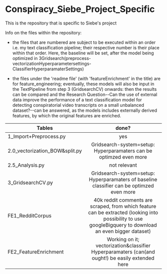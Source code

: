 # Conspiracy_Siebe_Project_Specific

This is the repository that is specific to Siebe's project

Info on the files within the repository:
  - the files that are numbered are subject to be executed within an order i.e. my text classification pipeline; their respective number is their place within that order. Here, the baseline will be set, after the model being optimized in 3Gridsearch(preprocess-vectorizationHyperparametersettings-ClassifierHyperparamaterSettings) 
  
  - the files under the 'readme file' (with 'featureEnrichment' in the title) are for feature_engineering; eventually, these models will also be input in the TextPipeline from step 3 (GridsearchCV) onwards: then the results can be compared and the Research Question--Can the use of external data improve the performance of a text classification model for detecting conspiratorial video transcripts on a small unbalanced dataset?--can be answered, as the models includes externally derived features, by which the original features are enriched. 
  
  | Tables        | done?           |
| ------------- |:-------------:|
| 1_Import+Preprocess.py     |yes  | 
| 2.0_vectorization_BOW&split.py    |Gridsearch-system=setup: Hyperparamaters can be optimzed even more  | 
| 2.5_Analysis.py| not relevant     |
| 3_GridsearchCV.py  | Gridsearch-system=setup: Hyperparamaters of baseline classifier can be optimzed even more  |
| FE1_RedditCorpus    | 40k reddit comments are scraped, from which feature can be extracted (looking into possibility to use googleBigquery to download an even bigger dataset)
| FE2_FeatureEnrichment  | Working on it; vectorization&classifier Hyperparamaters (can(and ought!) be easily extended here|
